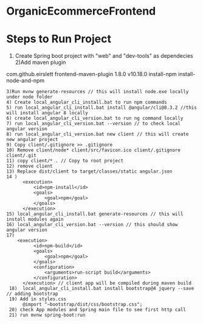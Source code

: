 # OrganicEcommerceFrontend

# Steps to Run Project
1) Create Spring boot project with "web" and "dev-tools" as dependecies
2)Add maven plugin 
  <plugin>
				<groupId>com.github.eirslett</groupId>
				<artifactId>frontend-maven-plugin</artifactId>
				<version>1.8.0</version>
				<configuration>
					<nodeVersion>v10.18.0</nodeVersion>
				</configuration>
				<executions>
					<execution>
						<id>install-npm</id>
						<goals>
							<goal>install-node-and-npm</goal>
						</goals>
					</execution>
  </executions>
  <plugin>
    
    3)Run mvnw generate-resources // this will install node.exe locally under node folder 
    4) Create local_angular_cli_install.bat to run npm commands
    5) run local_angular_cli_install.bat install @angular/cli@8.3.2 //this will install angular 8 locally
    6) create local_angular_cli_version.bat to run ng command locally 
    7) run local_angular_cli_version.bat --version // to check local angular version
    8) run local_angular_cli_version.bat new client // this will create new angular project
    9) Copy client/.gitignore >> .gitignore
    10) Remove client/node* client/src/favicon.ico client/.gitignore client/.git
    11) copy client/* . // Copy to root project 
    12) remove client 
    13) Replace dist/client to target/classes/static angular.json
    14 ) 
          <execution>
              <id>npm-install</id>
              <goals>
                  <goal>npm</goal>
              </goals>
          </execution>
    15) local_angular_cli_install.bat generate-resources // this will install modules again 
    16) local_angular_cli_version.bat --version // this should show angular version 
    17) 
        <execution>
              <id>npm-build</id>
              <goals>
                  <goal>npm</goal>
              </goals>
              <configuration>
                  <arguments>run-script build</arguments>
              </configuration>
          </execution> // client app will be compiled during maven build
     18)  local_angular_cli_install.bat install bootstrap@4 jquery --save // adding bootstrap 
     19) Add in styles.css 
          @import "~bootstrap/dist/css/bootstrap.css";
     20) check App modules and Spring main file to see first http call 
     21) run mvnw spring-boot:run
